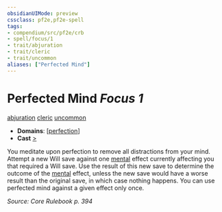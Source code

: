 ```yaml
---
obsidianUIMode: preview
cssclass: pf2e,pf2e-spell
tags:
- compendium/src/pf2e/crb
- spell/focus/1
- trait/abjuration
- trait/cleric
- trait/uncommon
aliases: ["Perfected Mind"]
---
```

# Perfected Mind *Focus 1*   
[abjuration](/rules/traits/abjuration.md)  [cleric](/rules/traits/cleric.md)  [uncommon](/rules/traits/uncommon.md)  

- **Domains**: [[perfection](/compendium/setting/domains.md#Perfection)]
- **Cast** [>](/rules/core-rulebook/chapter-9-playing-the-game.md#Actions "Single Action") 

You meditate upon perfection to remove all distractions from your mind. Attempt a new Will save against one [mental](/rules/traits/mental.md) effect currently affecting you that required a Will save. Use the result of this new save to determine the outcome of the [mental](/rules/traits/mental.md) effect, unless the new save would have a worse result than the original save, in which case nothing happens. You can use perfected mind against a given effect only once.

*Source: Core Rulebook p. 394*